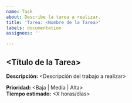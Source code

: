 ```yaml
---
name: Task
about: Describe la tarea a realizar.
title: 'Tarea: <Nombre de la Tarea>'
labels: documentation
assignees: ''

---
```


## <Título de la Tarea>

**Descripción:** 
<Descripción del trabajo a realizar>

**Prioridad:** <Baja | Media | Alta>  
**Tiempo estimado:** <X horas/días>
